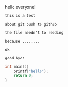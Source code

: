 hello everyone!

	this is a test 
	
	about git push to github
	
	the file needn't to reading 
	
	because ........
	
	ok 
	
	good bye!

```c
int main(){
    printf("hello");
    return 0;
}
```

